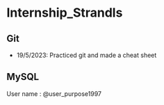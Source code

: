 # Internship_Strandls

## Git

- 19/5/2023:  Practiced git and made a cheat sheet


## MySQL

User name : @user_purpose1997


